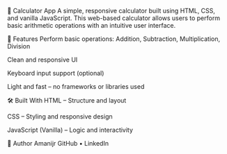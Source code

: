 🧮 Calculator App
A simple, responsive calculator built using HTML, CSS, and vanilla JavaScript. This web-based calculator allows users to perform basic arithmetic operations with an intuitive user interface.

🚀 Features
Perform basic operations: Addition, Subtraction, Multiplication, Division

Clean and responsive UI

Keyboard input support (optional)

Light and fast – no frameworks or libraries used

🛠️ Built With
HTML – Structure and layout

CSS – Styling and responsive design

JavaScript (Vanilla) – Logic and interactivity

👤 Author
Amanijr
GitHub • LinkedIn

